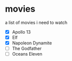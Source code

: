 # movies
a list of movies i need to watch

- [x] Apollo 13
- [x] Elf
- [x] Napoleon Dynamite
- [ ] The Godfather
- [ ] Oceans Eleven
